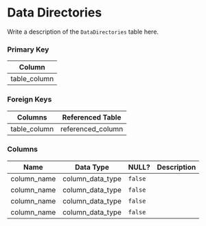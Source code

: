 # Data Directories

Write a description of the `DataDirectories` table here.

### Primary Key

| Column       |
| ------------ |
| table_column |

### Foreign Keys

| Columns      | Referenced Table  |
| ------------ | ----------------- |
| table_column | referenced_column |

### Columns

| Name         | Data Type          | NULL?   | Description |
| ------------ | ------------------ | --------| ----------- |
| column_name  | column_data_type   | `false` |             |
| column_name  | column_data_type   | `false` |             |
| column_name  | column_data_type   | `false` |             |
| column_name  | column_data_type   | `false` |             |
